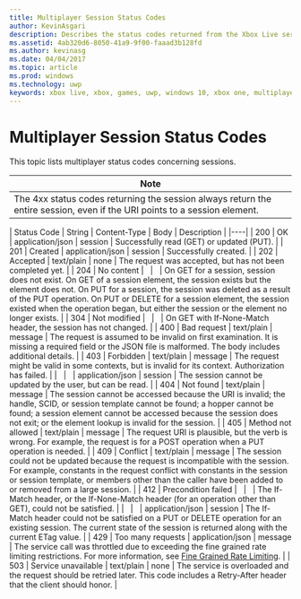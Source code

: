 ```yaml
---
title: Multiplayer Session Status Codes
author: KevinAsgari
description: Describes the status codes returned from the Xbox Live service when requesting a multiplayer session.
ms.assetid: 4ab320d6-8050-41a9-9f00-faaad3b128fd
ms.author: kevinasg
ms.date: 04/04/2017
ms.topic: article
ms.prod: windows
ms.technology: uwp
keywords: xbox live, xbox, games, uwp, windows 10, xbox one, multiplayer 2015, status codes, session
---
```


# Multiplayer Session Status Codes

This topic lists multiplayer status codes concerning sessions.

| Note                                                                                                         |
|---------------------------------------------------------------------------------------------------------------------------|
| The 4xx status codes returning the session always return the entire session, even if the URI points to a session element. |


| Status Code | String              | Content-Type     | Body    | Description |
|----|
| 200         | OK                  | application/json | session | Successfully read (GET) or updated (PUT).                                                                                                                                                                                                                                                                                                             |
| 201         | Created             | application/json | session | Successfully created.                                                                                                                                                                                                                                                                                                                                 |
| 202         | Accepted            | text/plain       | none    | The request was accepted, but has not been completed yet.                                                                                                                                                                                                                                                                                             |
| 204         | No content          |                  |         | On GET for a session, session does not exist. On GET of a session element, the session exists but the element does not. On PUT for a session, the session was deleted as a result of the PUT operation. On PUT or DELETE for a session element, the session existed when the operation began, but either the session or the element no longer exists. |
| 304         | Not modified        |                  |         | On GET with If-None-Match header, the session has not changed.                                                                                                                                                                                                                                                                                        |
| 400         | Bad request         | text/plain       | message | The request is assumed to be invalid on first examination. It is missing a required field or the JSON file is malformed. The body includes additional details.                                                                                                                                                                                        |
| 403         | Forbidden           | text/plain       | message | The request might be valid in some contexts, but is invalid for its context. Authorization has failed.                                                                                                                                                                                                                                                |
|             |                     | application/json | session | The session cannot be updated by the user, but can be read.                                                                                                                                                                                                                                                                                           |
| 404         | Not found           | text/plain       | message | The session cannot be accessed because the URI is invalid; the handle, SCID, or session template cannot be found; a hopper cannot be found; a session element cannot be accessed because the session does not exit; or the element lookup is invalid for the session.                                                                                 |
| 405         | Method not allowed  | text/plain       | message | The request URI is plausible, but the verb is wrong. For example, the request is for a POST operation when a PUT operation is needed.                                                                                                                                                                                                                 |
| 409         | Conflict            | text/plain       | message | The session could not be updated because the request is incompatible with the session. For example, constants in the request conflict with constants in the session or session template, or members other than the caller have been added to or removed from a large session.                                                                         |
| 412         | Precondition failed |                  |         | The If-Match header, or the If-None-Match header (for an operation other than GET), could not be satisfied.                                                                                                                                                                                                                                           |
|             |                     | application/json | session | The If-Match header could not be satisfied on a PUT or DELETE operation for an existing session. The current state of the session is returned along with the current ETag value.                                                                                                                                                                      |
| 429 | Too many requests | application/json | message | The service call was throttled due to exceeding the fine grained rate limiting restrictions. For more information, see [Fine Grained Rate Limiting](../../using-xbox-live/best-practices/fine-grained-rate-limiting.md). |
| 503         | Service unavailable | text/plain       | none    | The service is overloaded and the request should be retried later. This code includes a Retry-After header that the client should honor.                                                                                                                                                                                                              |
